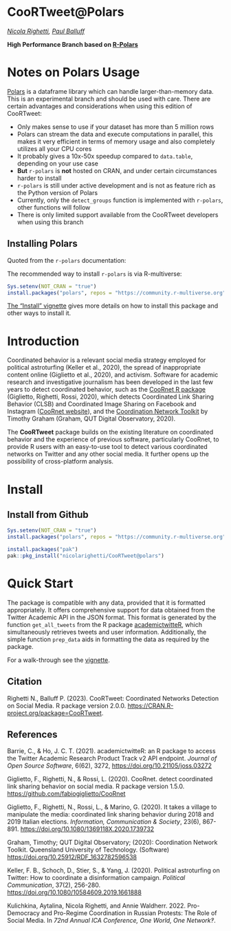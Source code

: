 # CooRTweet@Polars
*[Nicola Righetti](https://github.com/nicolarighetti), [Paul Balluff](https://github.com/mrwunderbar666)*

**High Performance Branch based on [R-Polars](https://pola-rs.github.io/r-polars/index.html)**

# Notes on Polars Usage

[Polars](https://pola.rs/) is a dataframe library which can handle larger-than-memory data. This is an experimental branch and should be used with care. There are certain advantages and considerations when using this edition of CooRTweet:

- Only makes sense to use if your dataset has more than 5 million rows
- Polars can stream the data and execute computations in parallel, this makes it very efficient in terms of memory usage and also completely utilizes all your CPU cores
- It probably gives a 10x-50x speedup compared to `data.table`, depending on your use case
- **But** `r-polars` is **not** hosted on CRAN, and under certain circumstances harder to install
- `r-polars` is still under active development and is not as feature rich as the Python version of Polars
- Currently, only the `detect_groups` function is implemented with `r-polars`, other functions will follow
- There is only limited support available from the CooRTweet developers when using this branch

## Installing Polars

Quoted from the `r-polars` documentation:

The recommended way to install `r-polars` is via R-multiverse:

``` r
Sys.setenv(NOT_CRAN = "true")
install.packages("polars", repos = "https://community.r-multiverse.org")
```

[The “Install” vignette](https://pola-rs.github.io/r-polars/vignettes/install.html) gives more details on how to install this package and other ways to install it.

# Introduction

Coordinated behavior is a relevant social media strategy employed for political astroturfing (Keller et al., 2020), the spread of inappropriate content online (Giglietto et al., 2020), and activism. Software for academic research and investigative journalism has been developed in the last few years to detect coordinated behavior, such as the [CooRnet R package](https://github.com/fabiogiglietto/CooRnet) (Giglietto, Righetti, Rossi, 2020), which detects Coordinated Link Sharing Behavior (CLSB) and Coordinated Image Sharing on Facebook and Instagram ([CooRnet website](http://coornet.org)), and the [Coordination Network Toolkit](https://github.com/QUT-Digital-Observatory/coordination-network-toolkit/blob/main/README.md) by Timothy Graham (Graham, QUT Digital Observatory, 2020).

The **CooRTweet** package builds on the existing literature on coordinated behavior and the experience of previous software, particularly CooRnet, to provide R users with an easy-to-use tool to detect various coordinated networks on Twitter and any other social media. It further opens up the possibility of cross-platform analysis. 


# Install

## Install from Github

```r
Sys.setenv(NOT_CRAN = "true")
install.packages("polars", repos = "https://community.r-multiverse.org")

install.packages("pak")
pak::pkg_install("nicolarighetti/CooRTweet@polars")
```

# Quick Start

The package is compatible with any data, provided that it is formatted appropriately. It offers comprehensive support for data obtained from the Twitter Academic API in the JSON format. This format is generated by the function `get_all_tweets` from the R package [academictwitteR](https://github.com/cjbarrie/academictwitteR), which simultaneously retrieves tweets and user information. Additionally, the simple function `prep_data` aids in formatting the data as required by the package.

For a walk-through see the [vignette](https://github.com/nicolarighetti/CooRTweet/blob/master/vignettes/vignette.md).

## Citation

Righetti N., Balluff P. (2023). CooRTweet: Coordinated Networks Detection on Social Media. R package version 2.0.0. https://CRAN.R-project.org/package=CooRTweet.


## References

Barrie, C., & Ho, J. C. T. (2021). academictwitteR: an R package to access the Twitter Academic Research Product Track v2 API endpoint. *Journal of Open Source Software*, 6(62), 3272, https://doi.org/10.21105/joss.03272

Giglietto, F., Righetti, N., & Rossi, L. (2020). CooRnet. detect coordinated link sharing behavior on social media. R package version 1.5.0. https://github.com/fabiogiglietto/CooRnet
  
Giglietto, F., Righetti, N., Rossi, L., & Marino, G. (2020). It takes a village to manipulate the media: coordinated link sharing behavior during 2018 and 2019 Italian elections. *Information, Communication & Society*, 23(6), 867-891. https://doi.org/10.1080/1369118X.2020.1739732

Graham, Timothy; QUT Digital Observatory; (2020): Coordination Network Toolkit. Queensland University of Technology. (Software) https://doi.org/10.25912/RDF_1632782596538

Keller, F. B., Schoch, D., Stier, S., & Yang, J. (2020). Political astroturfing on Twitter: How to coordinate a disinformation campaign. *Political Communication*, 37(2), 256-280. https://doi.org/10.1080/10584609.2019.1661888 

Kulichkina, Aytalina, Nicola Righetti, and Annie Waldherr. 2022. Pro-Democracy and Pro-Regime Coordination in Russian Protests: The Role of Social Media. In *72nd Annual ICA Conference, One World, One Network‽*.
